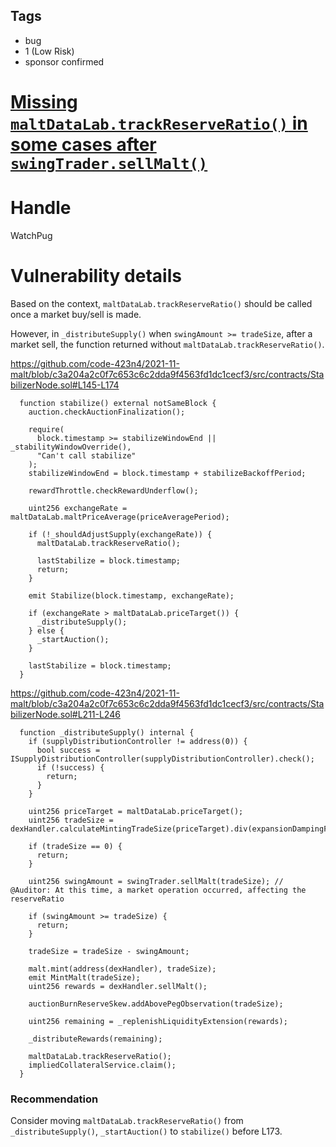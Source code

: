 ## Tags

- bug
- 1 (Low Risk)
- sponsor confirmed

# [Missing `maltDataLab.trackReserveRatio()` in some cases after `swingTrader.sellMalt()`](https://github.com/code-423n4/2021-11-malt-findings/issues/320) 

# Handle

WatchPug


# Vulnerability details

Based on the context, `maltDataLab.trackReserveRatio()` should be called once a market buy/sell is made.

However, in `_distributeSupply()` when `swingAmount >= tradeSize`, after a market sell, the function returned without `maltDataLab.trackReserveRatio()`.

https://github.com/code-423n4/2021-11-malt/blob/c3a204a2c0f7c653c6c2dda9f4563fd1dc1cecf3/src/contracts/StabilizerNode.sol#L145-L174

```solidity=145{168,170,172}
  function stabilize() external notSameBlock {
    auction.checkAuctionFinalization();

    require(
      block.timestamp >= stabilizeWindowEnd || _stabilityWindowOverride(),
      "Can't call stabilize"
    );
    stabilizeWindowEnd = block.timestamp + stabilizeBackoffPeriod;

    rewardThrottle.checkRewardUnderflow();

    uint256 exchangeRate = maltDataLab.maltPriceAverage(priceAveragePeriod);

    if (!_shouldAdjustSupply(exchangeRate)) {
      maltDataLab.trackReserveRatio();

      lastStabilize = block.timestamp;
      return;
    }

    emit Stabilize(block.timestamp, exchangeRate);

    if (exchangeRate > maltDataLab.priceTarget()) {
      _distributeSupply();
    } else {
      _startAuction();
    }

    lastStabilize = block.timestamp;
  }
```

https://github.com/code-423n4/2021-11-malt/blob/c3a204a2c0f7c653c6c2dda9f4563fd1dc1cecf3/src/contracts/StabilizerNode.sol#L211-L246

```solidity=211{228-230,244}
  function _distributeSupply() internal {
    if (supplyDistributionController != address(0)) {
      bool success = ISupplyDistributionController(supplyDistributionController).check();
      if (!success) {
        return;
      }
    }

    uint256 priceTarget = maltDataLab.priceTarget();
    uint256 tradeSize = dexHandler.calculateMintingTradeSize(priceTarget).div(expansionDampingFactor);

    if (tradeSize == 0) {
      return;
    }

    uint256 swingAmount = swingTrader.sellMalt(tradeSize); // @Auditor: At this time, a market operation occurred, affecting the reserveRatio

    if (swingAmount >= tradeSize) {
      return;
    }

    tradeSize = tradeSize - swingAmount;

    malt.mint(address(dexHandler), tradeSize);
    emit MintMalt(tradeSize);
    uint256 rewards = dexHandler.sellMalt();

    auctionBurnReserveSkew.addAbovePegObservation(tradeSize);

    uint256 remaining = _replenishLiquidityExtension(rewards);

    _distributeRewards(remaining);

    maltDataLab.trackReserveRatio();
    impliedCollateralService.claim();
  }
```

### Recommendation

Consider moving `maltDataLab.trackReserveRatio()` from `_distributeSupply()`, `_startAuction()` to `stabilize()` before L173.

